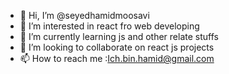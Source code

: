 - 👋 Hi, I’m @seyedhamidmoosavi
- 👀 I’m interested in react fro web developing
- 🌱 I’m currently learning js and other relate stuffs
- 💞️ I’m looking to collaborate on react js projects
- 📫 How to reach me :Ich.bin.hamid@gmail.com

<!---
seyedhamidmoosavi/seyedhamidmoosavi is a ✨ special ✨ repository because its `README.md` (this file) appears on your GitHub profile.
You can click the Preview link to take a look at your changes.
--->
